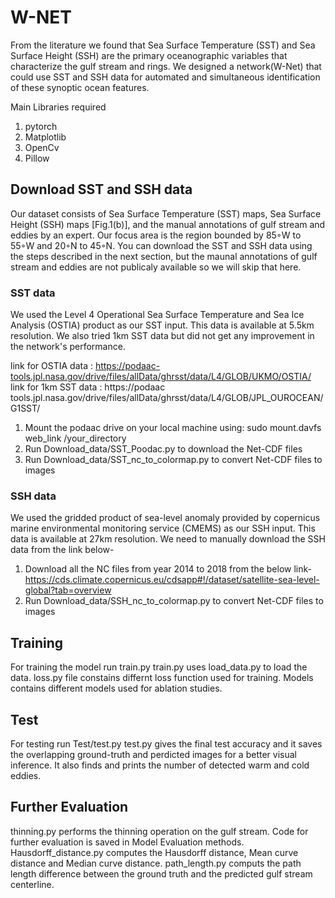 # W-NET
From the literature we found that Sea Surface Temperature (SST) and Sea Surface Height (SSH) are the primary oceanographic variables that characterize the gulf stream and rings. We designed a network(W-Net) that could use SST and SSH data for automated and simultaneous identification of these synoptic ocean features.

Main Libraries required
1. pytorch 
2. Matplotlib
3. OpenCv
4. Pillow

## Download SST and SSH data
Our dataset consists of Sea Surface Temperature (SST) maps, Sea Surface Height (SSH) maps [Fig.1(b)], and the manual annotations of gulf stream and eddies by an expert. Our focus area is the region bounded by 85◦W to 55◦W and 20◦N to 45◦N. You can download the SST and SSH data using the steps described in the next section, but the maunal annotations of gulf stream and eddies are not publicaly available so we will skip that here. 

### SST data
We used the Level 4 Operational Sea Surface Temperature and Sea Ice Analysis (OSTIA) product as our SST input. This data is available at 5.5km resolution. We also tried 1km SST data but did not get any improvement in the network's performance.

 link for OSTIA data : https://podaac-tools.jpl.nasa.gov/drive/files/allData/ghrsst/data/L4/GLOB/UKMO/OSTIA/
 link for 1km SST data : https://podaac tools.jpl.nasa.gov/drive/files/allData/ghrsst/data/L4/GLOB/JPL_OUROCEAN/G1SST/
 
 1. Mount the podaac drive on your local machine using: 
    sudo mount.davfs web_link /your_directory
 2. Run Download_data/SST_Poodac.py to download the Net-CDF files
 3. Run Download_data/SST_nc_to_colormap.py to convert Net-CDF files to images
 
### SSH data
We used the gridded product of sea-level anomaly provided by copernicus marine environmental monitoring service (CMEMS) as our SSH
input. This data is available at 27km resolution. We need to manually download the SSH data from the link below-

 1. Download all the NC files from year 2014 to 2018 from the below link- 
    https://cds.climate.copernicus.eu/cdsapp#!/dataset/satellite-sea-level-global?tab=overview
 2. Run Download_data/SSH_nc_to_colormap.py to convert Net-CDF files to images
 
## Training
For training the model run train.py 
    train.py uses load_data.py to load the data. loss.py file constains differnt loss function used for training. Models contains different models used for ablation studies.
 
## Test
For testing run Test/test.py
    test.py gives the final test accuracy and it saves the overlapping ground-truth and perdicted images for a better visual inference. It also finds and prints the number of detected warm and cold eddies.
    
## Further Evaluation
thinning.py performs the thinning operation on the gulf stream.
Code for further evaluation is saved in Model Evaluation methods. 
Hausdorff_distance.py computes the Hausdorff distance, Mean curve distance and Median curve distance.
path_length.py computs the path length difference between the ground truth and the predicted gulf stream centerline. 



